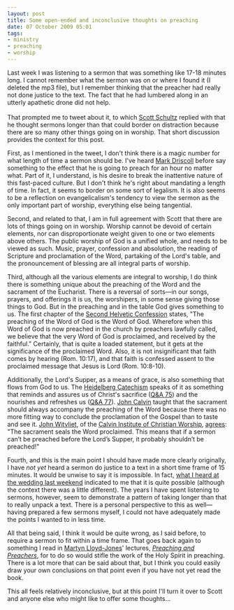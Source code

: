 ```yaml
---
layout: post
title: Some open-ended and inconclusive thoughts on preaching
date: 07 October 2009 05:01
tags:
- ministry
- preaching
- worship
---
```

Last week I was listening to a sermon that was something like 17-18 minutes long. I cannot remember what the sermon was on or where I found it (I deleted the mp3 file), but I remember thinking that the preacher had really not done justice to the text. The fact that he had lumbered along in an utterly apathetic drone did not help.<br /><br />That prompted me to tweet about it,  to which <a href="http://scott-schultz.blogspot.com/">Scott Schultz</a> replied with that he thought sermons longer than that could border on distraction because there are so many other things going on in worship<a href="http://twitter.com/scottschultz/status/4385588352"></a>. That short discussion provides the context for this post.

First, as I mentioned in the tweet, I don't think there is a magic number for what length of time a sermon should be. I've heard <a href="http://www.marshillchurch.org/markdriscoll">Mark Driscoll</a> before say something to the effect that he is going to preach for an hour no matter what. Part of it, I understand, is his desire to break the inattentive nature of this fast-paced culture. But I don't think he's right about mandating a length of time. In fact, it seems to border on some sort of legalism. It is also seems to be a reflection on evangelicalism's tendency to view the sermon as the only important part of worship, everything else being tangential.

Second, and related to that, I am in full agreement with Scott that there are lots of things going on in worship. Worship cannot be devoid of certain elements, nor can disproportionate weight given to one or two elements above others. The public worship of God is a unified whole, and needs to be viewed as such. Music, prayer, confession and absolution, the reading of Scripture and proclamation of the Word, partaking of the Lord's table, and the pronouncement of blessing are all integral parts of worship.

Third, although all the various elements are integral to worship, I do think there is something unique about the preaching of the Word and the sacrament of the Eucharist. There is a reversal of sorts&mdash;in our songs, prayers, and offerings it is us, the worshipers, in some sense giving those things to God. But in the preaching and in the table God gives something to us. The first chapter of the <a href="http://www.ccel.org/creeds/helvetic.htm">Second Helvetic Confession</a> states, "The preaching of the Word of God is the Word of God. Wherefore when this Word of God is now preached in the church by preachers lawfully called, we believe that the very Word of God is proclaimed, and received by the faithful." Certainly, that is quite a loaded statement, but it gets at the significance of the proclaimed Word. Also, it is not insignificant that faith comes by hearing (Rom. 10:17), and that faith is confessed assent to the proclaimed message that Jesus is Lord (Rom. 10:8-10).

Additionally, the Lord's Supper, as a means of grace, is also something that flows from God to us. The <a href="http://www.crcna.org/pages/heidelberg_main.cfm">Heidelberg Catechism</a> speaks of it as something that reminds and assures us of Christ's sacrifice (<a href="http://www.crcna.org/pages/heidelberg_communion.cfm#QandA%2075">Q&amp;A 75</a>) and the nourishes and refreshes us (<a href="http://www.crcna.org/pages/heidelberg_communion.cfm#QandA%2077">Q&amp;A 77</a>). <a href="http://en.wikipedia.org/wiki/John_Calvin">John Calvin</a> taught that the sacrament should always accompany the preaching of the Word because there was no more fitting way to conclude the proclamation of the Gospel than to taste and see it. <a href="http://www.calvin.edu/worship/about/staff/jwitvliet.php">John Witvliet</a>, of the <a href="http://www.calvin.edu/worship/">Calvin Institute of Christian Worship</a>, <a href="http://www.reformedworship.org/magazine/article.cfm?article_id=1650">agrees</a>: "The sacrament seals the      Word proclaimed. This means that if a sermon can&rsquo;t be preached before the      Lord&rsquo;s Supper, it probably shouldn&rsquo;t be preached!"

Fourth, and this is the main point I should have made more clearly originally, I have <span style="font-style: italic;">not yet</span> heard a sermon do justice to a text in a short time frame of 15 minutes. It would be unwise to say it is impossible. In fact, <a href="http://jakebelder.com/a-few-reflections-on-the-past-week">what I heard at the wedding last weekend</a> indicated to me that it is quite possible (although the context there was a little different). The years I have spent listening to sermons, however, seem to demonstrate a pattern of taking longer than that to really unpack a text. There is a personal perspective to this as well&mdash;having prepared a few sermons myself, I could not have adequately made the points I wanted to in less time.

All that being said, I think it would be quite wrong, as I said before, to require a sermon to fit within a time frame. That goes back again to something I read in <a href="http://en.wikipedia.org/wiki/Martyn_Lloyd-Jones">Martyn Lloyd-Jones</a>' <span>lectures,</span><span style="font-style: italic;"> <a href="http://www.amazon.com/exec/obidos/ASIN/0310278708/drmartylloydjone">Preaching and Preachers</a></span>, for to do so would stifle the work of the Holy Spirit in preaching. There is a lot more that can be said about that, but I think you could easily draw your own conclusions on that point even if you have not yet read the book.

This all feels relatively inconclusive, but at this point I'll turn it over to Scott and anyone else who might like to offer some thoughts...

